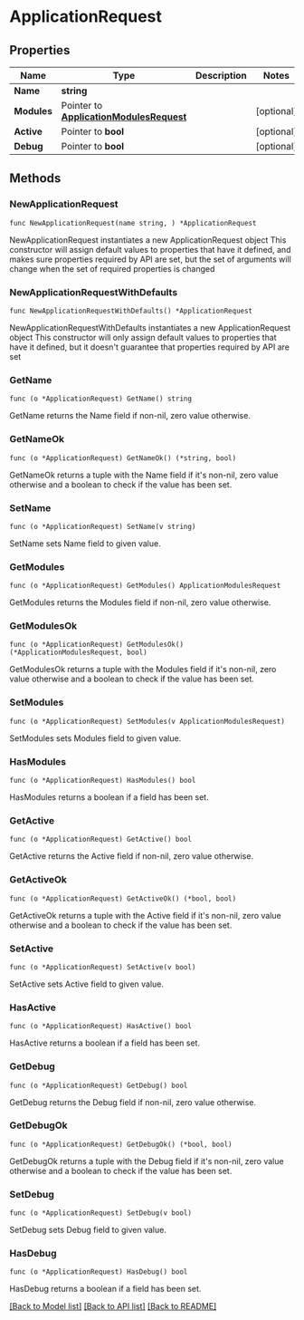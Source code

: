 # ApplicationRequest

## Properties

Name | Type | Description | Notes
------------ | ------------- | ------------- | -------------
**Name** | **string** |  | 
**Modules** | Pointer to [**ApplicationModulesRequest**](ApplicationModulesRequest.md) |  | [optional] 
**Active** | Pointer to **bool** |  | [optional] 
**Debug** | Pointer to **bool** |  | [optional] 

## Methods

### NewApplicationRequest

`func NewApplicationRequest(name string, ) *ApplicationRequest`

NewApplicationRequest instantiates a new ApplicationRequest object
This constructor will assign default values to properties that have it defined,
and makes sure properties required by API are set, but the set of arguments
will change when the set of required properties is changed

### NewApplicationRequestWithDefaults

`func NewApplicationRequestWithDefaults() *ApplicationRequest`

NewApplicationRequestWithDefaults instantiates a new ApplicationRequest object
This constructor will only assign default values to properties that have it defined,
but it doesn't guarantee that properties required by API are set

### GetName

`func (o *ApplicationRequest) GetName() string`

GetName returns the Name field if non-nil, zero value otherwise.

### GetNameOk

`func (o *ApplicationRequest) GetNameOk() (*string, bool)`

GetNameOk returns a tuple with the Name field if it's non-nil, zero value otherwise
and a boolean to check if the value has been set.

### SetName

`func (o *ApplicationRequest) SetName(v string)`

SetName sets Name field to given value.


### GetModules

`func (o *ApplicationRequest) GetModules() ApplicationModulesRequest`

GetModules returns the Modules field if non-nil, zero value otherwise.

### GetModulesOk

`func (o *ApplicationRequest) GetModulesOk() (*ApplicationModulesRequest, bool)`

GetModulesOk returns a tuple with the Modules field if it's non-nil, zero value otherwise
and a boolean to check if the value has been set.

### SetModules

`func (o *ApplicationRequest) SetModules(v ApplicationModulesRequest)`

SetModules sets Modules field to given value.

### HasModules

`func (o *ApplicationRequest) HasModules() bool`

HasModules returns a boolean if a field has been set.

### GetActive

`func (o *ApplicationRequest) GetActive() bool`

GetActive returns the Active field if non-nil, zero value otherwise.

### GetActiveOk

`func (o *ApplicationRequest) GetActiveOk() (*bool, bool)`

GetActiveOk returns a tuple with the Active field if it's non-nil, zero value otherwise
and a boolean to check if the value has been set.

### SetActive

`func (o *ApplicationRequest) SetActive(v bool)`

SetActive sets Active field to given value.

### HasActive

`func (o *ApplicationRequest) HasActive() bool`

HasActive returns a boolean if a field has been set.

### GetDebug

`func (o *ApplicationRequest) GetDebug() bool`

GetDebug returns the Debug field if non-nil, zero value otherwise.

### GetDebugOk

`func (o *ApplicationRequest) GetDebugOk() (*bool, bool)`

GetDebugOk returns a tuple with the Debug field if it's non-nil, zero value otherwise
and a boolean to check if the value has been set.

### SetDebug

`func (o *ApplicationRequest) SetDebug(v bool)`

SetDebug sets Debug field to given value.

### HasDebug

`func (o *ApplicationRequest) HasDebug() bool`

HasDebug returns a boolean if a field has been set.


[[Back to Model list]](../README.md#documentation-for-models) [[Back to API list]](../README.md#documentation-for-api-endpoints) [[Back to README]](../README.md)


